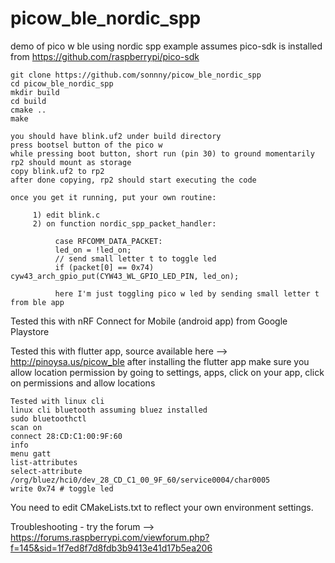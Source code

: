 # picow_ble_nordic_spp
demo of pico w ble using nordic spp example
assumes pico-sdk is installed from https://github.com/raspberrypi/pico-sdk

```
git clone https://github.com/sonnny/picow_ble_nordic_spp
cd picow_ble_nordic_spp
mkdir build
cd build
cmake ..
make

you should have blink.uf2 under build directory
press bootsel button of the pico w
while pressing boot button, short run (pin 30) to ground momentarily
rp2 should mount as storage
copy blink.uf2 to rp2
after done copying, rp2 should start executing the code

```



```
once you get it running, put your own routine:

     1) edit blink.c
     2) on function nordic_spp_packet_handler:
     
          case RFCOMM_DATA_PACKET:
          led_on = !led_on;
          // send small letter t to toggle led
          if (packet[0] == 0x74) cyw43_arch_gpio_put(CYW43_WL_GPIO_LED_PIN, led_on);
          
          here I'm just toggling pico w led by sending small letter t from ble app
```
          
  Tested this with nRF Connect for Mobile (android app) from Google Playstore
  
  Tested this with flutter app, source available here --> http://pinoysa.us/picow_ble
  after installing the flutter app make sure you allow location permission by going to settings, apps, click on your app, click on permissions and allow locations

```
Tested with linux cli
linux cli bluetooth assuming bluez installed
sudo bluetoothctl
scan on
connect 28:CD:C1:00:9F:60
info
menu gatt
list-attributes
select-attribute /org/bluez/hci0/dev_28_CD_C1_00_9F_60/service0004/char0005
write 0x74 # toggle led
```
  
  
  You need to edit CMakeLists.txt to reflect your own environment settings.
  
  
  Troubleshooting - try the forum --> https://forums.raspberrypi.com/viewforum.php?f=145&sid=1f7ed8f7d8fdb3b9413e41d17b5ea206
  
  
